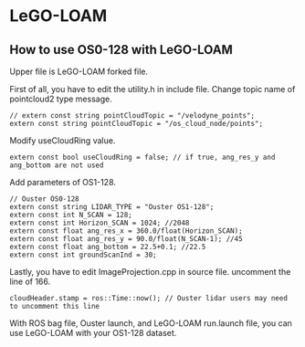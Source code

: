 # LeGO-LOAM
## How to use OS0-128 with LeGO-LOAM

Upper file is LeGO-LOAM forked file.

First of all, you have to edit the utility.h in include file.
Change topic name of pointcloud2 type message.
~~~
// extern const string pointCloudTopic = "/velodyne_points";
extern const string pointCloudTopic = "/os_cloud_node/points";
~~~

Modify useCloudRing value.
~~~
extern const bool useCloudRing = false; // if true, ang_res_y and ang_bottom are not used
~~~

Add parameters of OS1-128.
~~~
// Ouster OS0-128
extern const string LIDAR_TYPE = "Ouster OS1-128";
extern const int N_SCAN = 128;
extern const int Horizon_SCAN = 1024; //2048
extern const float ang_res_x = 360.0/float(Horizon_SCAN);
extern const float ang_res_y = 90.0/float(N_SCAN-1); //45
extern const float ang_bottom = 22.5+0.1; //22.5
extern const int groundScanInd = 30;
~~~

Lastly, you have to edit ImageProjection.cpp in source file.
uncomment the line of 166.
~~~
cloudHeader.stamp = ros::Time::now(); // Ouster lidar users may need to uncomment this line
~~~

With ROS bag file, Ouster launch, and LeGO-LOAM run.launch file, you can use LeGO-LOAM with your OS1-128 dataset.
